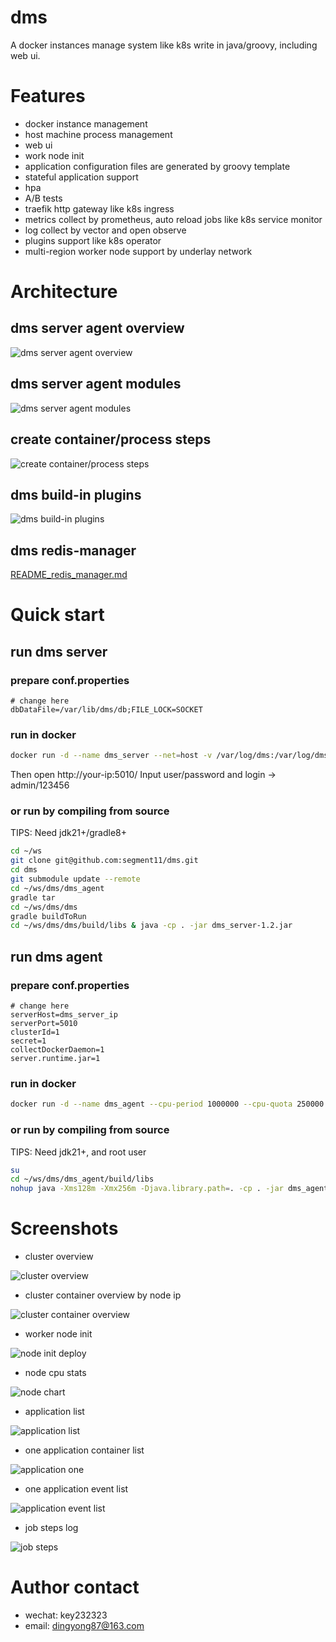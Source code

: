 # dms
A docker instances manage system like k8s write in java/groovy, including web ui.

# Features

- docker instance management
- host machine process management
- web ui
- work node init
- application configuration files are generated by groovy template
- stateful application support
- hpa
- A/B tests
- traefik http gateway like k8s ingress
- metrics collect by prometheus, auto reload jobs like k8s service monitor
- log collect by vector and open observe
- plugins support like k8s operator
- multi-region worker node support by underlay network

# Architecture

## dms server agent overview
![dms server agent overview](./pic/arch/dms-server-agent.png)

## dms server agent modules
![dms server agent modules](./pic/arch/dms-server-agent-module.png)

## create container/process steps
![create container/process steps](./pic/arch/dms-create-container.png)

## dms build-in plugins
![dms build-in plugins](./pic/arch/dms-plugin-build-in.png)

## dms redis-manager

[README_redis_manager.md](README_redis_manager.md)

# Quick start

## run dms server

### prepare conf.properties

```properties
# change here
dbDataFile=/var/lib/dms/db;FILE_LOCK=SOCKET
```

### run in docker

```bash
docker run -d --name dms_server --net=host -v /var/log/dms:/var/log/dms -v /var/lib/dms:/var/lib/dms -v $pwd/conf.properties:/opt/dms/conf.properties -e ADMIN_PASSWORD=123456 -e LOCAL_IP_FILTER_PRE=192. key232323/dms_server:1.2.1
```

Then open http://your-ip:5010/
Input user/password and login -> admin/123456

### or run by compiling from source

TIPS: Need jdk21+/gradle8+

```bash
cd ~/ws
git clone git@github.com:segment11/dms.git
cd dms
git submodule update --remote
cd ~/ws/dms/dms_agent
gradle tar
cd ~/ws/dms/dms
gradle buildToRun
cd ~/ws/dms/dms/build/libs & java -cp . -jar dms_server-1.2.jar
```

## run dms agent

### prepare conf.properties

```properties
# change here
serverHost=dms_server_ip
serverPort=5010
clusterId=1
secret=1
collectDockerDaemon=1
server.runtime.jar=1
```

### run in docker

```bash
docker run -d --name dms_agent --cpu-period 1000000 --cpu-quota 250000 --net host -v /var/log/dms:/var/log/dms -v /opt/dms/config:/opt/dms/config -v /var/run/docker.sock:/var/run/docker.sock -v $pwd/conf.properties:/opt/dms_agent/conf.properties key232323/dms_agent:1.2.0
```

### or run by compiling from source

TIPS: Need jdk21+, and root user

```bash
su
cd ~/ws/dms/dms_agent/build/libs
nohup java -Xms128m -Xmx256m -Djava.library.path=. -cp . -jar dms_agent-1.2.jar > /dev/null 2>&1 &
```

# Screenshots

- cluster overview

![cluster overview](./pic/cluster_overview.PNG)

- cluster container overview by node ip

![cluster container overview](./pic/cluster_container_overview.PNG)

- worker node init

![node init deploy](./pic/node_init_deploy.PNG)

- node cpu stats 

![node chart](./pic/node_chart.png)

- application list

![application list](./pic/application_list.PNG)

- one application container list

![application one](./pic/application_one.PNG)

- one application event list

![application event list](./pic/application_event_list.png)

- job steps log

![job steps](./pic/job_steps.png)

# Author contact

- wechat: key232323
- email: dingyong87@163.com
